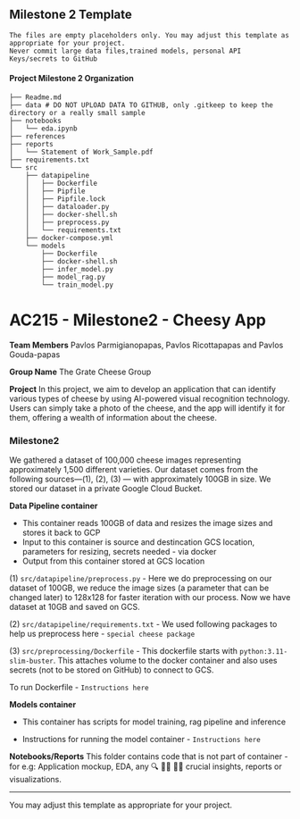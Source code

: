 ## Milestone 2 Template

```
The files are empty placeholders only. You may adjust this template as appropriate for your project.
Never commit large data files,trained models, personal API Keys/secrets to GitHub
```

#### Project Milestone 2 Organization

```
├── Readme.md
├── data # DO NOT UPLOAD DATA TO GITHUB, only .gitkeep to keep the directory or a really small sample
├── notebooks
│   └── eda.ipynb
├── references
├── reports
│   └── Statement of Work_Sample.pdf
├── requirements.txt
└── src
    ├── datapipeline
    │   ├── Dockerfile
    │   ├── Pipfile
    │   ├── Pipfile.lock
    │   ├── dataloader.py
    │   ├── docker-shell.sh
    │   ├── preprocess.py
    │   └── requirements.txt
    ├── docker-compose.yml
    └── models
        ├── Dockerfile
        ├── docker-shell.sh
        ├── infer_model.py
        ├── model_rag.py
        └── train_model.py

```

# AC215 - Milestone2 - Cheesy App

**Team Members**
Pavlos Parmigianopapas, Pavlos Ricottapapas and Pavlos Gouda-papas

**Group Name**
The Grate Cheese Group

**Project**
In this project, we aim to develop an application that can identify various types of cheese by using AI-powered visual recognition technology. Users can simply take a photo of the cheese, and the app will identify it for them, offering a wealth of information about the cheese.

### Milestone2 ###

We gathered a dataset of 100,000 cheese images representing approximately 1,500 different varieties. Our dataset comes from the following sources—(1), (2), (3) — with approximately 100GB in size. We stored our dataset in a private Google Cloud Bucket.

**Data Pipeline container**
- This container reads 100GB of data and resizes the image sizes and stores it back to GCP
- Input to this container is source and destincation GCS location, parameters for resizing, secrets needed - via docker
- Output from this container stored at GCS location

(1) `src/datapipeline/preprocess.py`  - Here we do preprocessing on our dataset of 100GB, we reduce the image sizes (a parameter that can be changed later) to 128x128 for faster iteration with our process. Now we have dataset at 10GB and saved on GCS. 

(2) `src/datapipeline/requirements.txt` - We used following packages to help us preprocess here - `special cheese package` 

(3) `src/preprocessing/Dockerfile` - This dockerfile starts with  `python:3.11-slim-buster`. This <statement> attaches volume to the docker container and also uses secrets (not to be stored on GitHub) to connect to GCS.

To run Dockerfile - `Instructions here`

**Models container**
- This container has scripts for model training, rag pipeline and inference

- Instructions for running the model container - `Instructions here`


**Notebooks/Reports** 
This folder contains code that is not part of container - for e.g: Application mockup, EDA, any 🔍 🕵️‍♀️ 🕵️‍♂️ crucial insights, reports or visualizations. 

----
You may adjust this template as appropriate for your project.